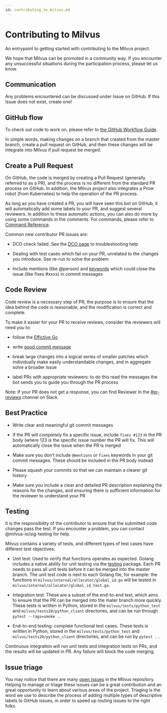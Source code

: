 ```yaml
---
id: contributing_to_milvus.md
---
```


# Contributing to Milvus

An entrypoint to getting started with contributing to the Milvus project.

We hope that Milvus can be promoted in a community way. If you encounter any unsuccessful situations during the participation process, please let us know.



## Communication

Any problems encountered can be discussed under Issue on GitHub. If this Issue does not exist, create one!



## GitHub flow

To check out code to work on, please refer to [the GitHub Workflow Guide](https://www.kubernetes.dev/docs/guide/github-workflow).

In simple words, making changes on a branch that created from the master branch, create a pull request on GitHub, and then these changes will be integrate into Milvus if pull request be merged.



## Create a Pull Request

On GitHub, the code is merged by creating a Pull Request (generally referred to as a PR), and the process is no different from the standard PR process on GitHub. In addition, the Milvus project also integrates a Prow robot (from Kubernetes) to help the operation of the PR process.

As long as you have created a PR, you will have seen this bot on GitHub, it will automatically add some labels to your PR, and suggest several reviewers. In addition to these automatic actions, you can also do more by using some commands in the comments. For commands, please refer to [Command Reference](https://prow.zilliz.cc/command-help).

Common new contributor PR issues are:

-   DCO check failed. See the [DCO page](https://github.com/apps/dco) to troubleshooting help

-   Dealing with test cases which fail on your PR, unrelated to the changes you introduce. Sse re-run to solve the problem
-   Include mentions (like @person) and [keywords](https://help.github.com/en/articles/closing-issues-using-keywords) which could close the issue (like fixes #xxxx) in commit messages



## Code Review

Code review is a necessary step of PR, the purpose is to ensure that the idea behind the code is reasonable, and the modification is correct and complete.

To make it easier for your PR to receive reviews, consider the reviewers will need you to:

-   follow the [Effictive Go](https://golang.org/doc/effective_go)

-   write [good commit message](https://chris.beams.io/posts/git-commit)

-   break large changes into a logical series of smaller patches which individually make easily understandable changes, and in aggregate solve a broader issue

-   label PRs with appropriate reviewers: to do this read the messages the bot sends you to guide you through the PR process

Note: If your PR does not get a response, you can find Reviewer in the [#pr-reviews](https://milvusio.slack.com/messages/pr-reviews) channel on Slack.



## Best Practice

-   Write clear and meaningful git commit messages

-   If the PR will *completely* fix a specific issue, include `fixes #123` in the PR body (where 123 is the specific issue number the PR will fix. This will automatically close the issue when the PR is merged
-   Make sure you don’t include `@mentions` or `fixes` keywords in your git commit messages. These should be included in the PR body instead

-   Please squash your commits so that we can maintain a clearer git history

-   Make sure you include a clear and detailed PR description explaining the reasons for the changes, and ensuring there is sufficient information for the reviewer to understand your PR



## Testing

It is the responsibility of the contributor to ensure that the submitted code changes pass the test. If you encounter a problem, you can contact @milvus-io/sig-testing for help.

Milvus contains a variety of tests, and different types of test cases have different test objectives:

-   Unit test: Used to verify that functions operates as expected. Golang includes a native ability for unit testing via the [testing](https://golang.org/pkg/testing/) package. Each PR needs to pass all unit tests before it can be merged into the master branch. The unit test code is next to each Golang file, for example: the functions in `milvus/internal/allocator/global_id.go` will be tested in `milvus/internal/allocator/global_id_test.go`.

-   Integration test: These are a subset of the end-to-end test, which aims to ensure that the PR can be merged into the mater branch more quickly. These tests is written in Python, stored in the `milvus/tests/python_test` and `milvus/tests20/python_client` directories, and can be run through `pytest --tags=smoke .`.

-   End-to-end testing: complete functional test cases. These tests is written in Python, stored in the `milvus/tests/python_test` and `milvus/tests20/python_client` directories, and can be run by `pytest .` .

Continuous integration will run unit tests and integration tests on PRs, and the results will be updated in PR. Any failure will block the code merging.



## Issue triage

You may notice that there are many [open issues](https://github.com/milvus-io/milvus/issues) in the Milvus repository. Helping to manage or triage these issues can be a great contribution and an great opportunity to learn about various areas of the project. Triaging is the word we use to describe the process of adding multiple types of descriptive labels to GitHub issues, in order to speed up routing issues to the right folks.

